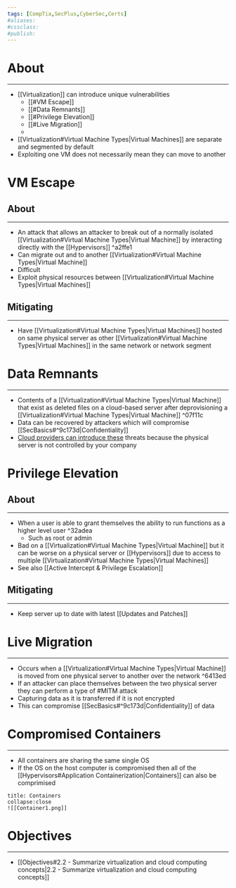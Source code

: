 ```yaml
---
tags: [CompTia,SecPlus,CyberSec,Certs]
#aliases:
#cssclass:
#publish:
---
```


# About
---
- [[Virtualization]] can introduce unique vulnerabilities
	- [[#VM Escape]]
	- [[#Data Remnants]]
	- [[#Privilege Elevation]]
	- [[#Live Migration]]
	-
- [[Virtualization#Virtual Machine Types|Virtual Machines]] are separate and segmented by default
- Exploiting one VM does not necessarily mean they can move to another

# VM Escape

## About
---
- An attack that allows an attacker to break out of a normally isolated [[Virtualization#Virtual Machine Types|Virtual Machine]] by interacting directly with the [[Hypervisors]] ^a2ffe1
- Can migrate out and to another  [[Virtualization#Virtual Machine Types|Virtual Machine]]
- Difficult
- Exploit physical resources between [[Virtualization#Virtual Machine Types|Virtual Machines]]

## Mitigating
---
- Have [[Virtualization#Virtual Machine Types|Virtual Machines]] hosted on same physical server as other [[Virtualization#Virtual Machine Types|Virtual Machines]] in the same network or network segment

# Data Remnants
---
- Contents of a [[Virtualization#Virtual Machine Types|Virtual Machine]] that exist as deleted files on a cloud-based server after deprovisioning a [[Virtualization#Virtual Machine Types|Virtual Machine]] ^07f11c
- Data can be recovered by attackers which will compromise [[SecBasics#^9c173d|Confidentiality]]
- <u>Cloud providers can introduce these</u> threats because the physical server is not controlled by your company

# Privilege Elevation

## About
---
- When a user is able to grant themselves the ability to run functions as a higher level user ^32adea
	- Such as root or admin
- Bad on a [[Virtualization#Virtual Machine Types|Virtual Machine]] but it can be worse on a physical server or [[Hypervisors]] due to access to multiple [[Virtualization#Virtual Machine Types|Virtual Machines]]
- See also [[Active Intercept & Privilege Escalation]]

## Mitigating
---
- Keep server up to date with latest [[Updates and Patches]]

# Live Migration
---
- Occurs when a [[Virtualization#Virtual Machine Types|Virtual Machine]] is moved from one physical server to another over the network ^6413ed
- If an attacker can place themselves between the two physical server they can perform a type of #MITM attack
- Capturing data as it is transferred if it is not encrypted
- This can compromise [[SecBasics#^9c173d|Confidentiality]] of data

# Compromised Containers
---
- All containers are sharing the same single OS
- If the OS on the host computer is compromised then all of the [[Hypervisors#Application Containerization|Containers]] can also be comprimised

```ad-info
title: Containers
collapse:close
![[Container1.png]]
```

# Objectives
---
- [[Objectives#2.2 - Summarize virtualization and cloud computing concepts|2.2 - Summarize virtualization and cloud computing concepts]]